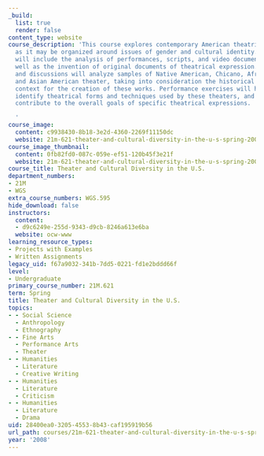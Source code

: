 ```yaml
---
_build:
  list: true
  render: false
content_type: website
course_description: 'This course explores contemporary American theatrical expression
  as it may be organized around issues of gender and cultural identity. This exploration
  will include the analysis of performances, scripts, and video documentation, as
  well as the invention of original documents of theatrical expression. Class lectures
  and discussions will analyze samples of Native American, Chicano, African American,
  and Asian American theater, taking into consideration the historical and political
  context for the creation of these works. Performance exercises will help students
  identify theatrical forms and techniques used by these theaters, and how these techniques
  contribute to the overall goals of specific theatrical expressions.

  '
course_image:
  content: c9938430-8b18-3e2d-4360-2269f11150dc
  website: 21m-621-theater-and-cultural-diversity-in-the-u-s-spring-2008
course_image_thumbnail:
  content: 0fb82fd0-087c-059e-ef51-120b45f3e21f
  website: 21m-621-theater-and-cultural-diversity-in-the-u-s-spring-2008
course_title: Theater and Cultural Diversity in the U.S.
department_numbers:
- 21M
- WGS
extra_course_numbers: WGS.595
hide_download: false
instructors:
  content:
  - d9c6249e-255d-9343-d9cb-8246a613e6ba
  website: ocw-www
learning_resource_types:
- Projects with Examples
- Written Assignments
legacy_uid: f67a9032-341b-7dd5-0221-fd1e2bddd66f
level:
- Undergraduate
primary_course_number: 21M.621
term: Spring
title: Theater and Cultural Diversity in the U.S.
topics:
- - Social Science
  - Anthropology
  - Ethnography
- - Fine Arts
  - Performance Arts
  - Theater
- - Humanities
  - Literature
  - Creative Writing
- - Humanities
  - Literature
  - Criticism
- - Humanities
  - Literature
  - Drama
uid: 28400ea0-3205-4553-8b43-caf195919b56
url_path: courses/21m-621-theater-and-cultural-diversity-in-the-u-s-spring-2008
year: '2008'
---
```

